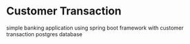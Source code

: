 # Customer Transaction

simple banking application using spring boot framework with customer transaction postgres database
